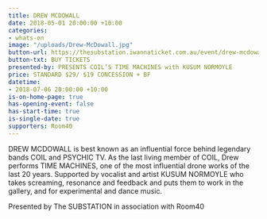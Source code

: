 ```yaml
---
title: DREW MCDOWALL
date: 2018-05-01 20:00:00 +10:00
categories:
- whats-on
image: "/uploads/Drew-McDowall.jpg"
button-url: https://thesubstation.iwannaticket.com.au/event/drew-mcdowall-presents-coils-time-machines-MTUwODU
button-txt: BUY TICKETS
presented-by: PRESENTS COIL’S TIME MACHINES with KUSUM NORMOYLE
price: STANDARD $29/ $19 CONCESSION + BF
datetime:
- 2018-07-06 20:00:00 +10:00
is-on-home-page: true
has-opening-event: false
has-start-time: true
is-single-date: true
supporters: Room40
---
```


DREW MCDOWALL is best known as an influential force behind legendary bands COIL and PSYCHIC TV. As the last living member of COIL, Drew performs TIME MACHINES, one of the most influential drone works of the last 20 years. Supported by vocalist and artist KUSUM NORMOYLE who takes screaming, resonance and feedback and puts them to work in the gallery, and for experimental and dance music.

Presented by The SUBSTATION in association with Room40